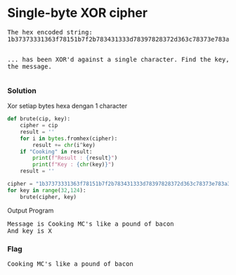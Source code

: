 <h1><b>Single-byte XOR cipher</h1></b>
<pre>
The hex encoded string:
1b37373331363f78151b7f2b783431333d78397828372d363c78373e783a393b3736

... has been XOR'd against a single character. Find the key, decrypt the message.
</pre>
</b><h3>Solution</h3></b>
<p>Xor setiap bytes hexa dengan 1 character</p>

```python
def brute(cip, key):
    cipher = cip
    result = ''
    for i in bytes.fromhex(cipher):
        result += chr(i^key)
    if "Cooking" in result:
        print(f"Result : {result}")
        print(f"Key : {chr(key)}")
    result = ''

cipher = "1b37373331363f78151b7f2b783431333d78397828372d363c78373e783a393b3736"
for key in range(32,124):
    brute(cipher, key)
```
<p>Output Program</p>
<pre>
Message is Cooking MC's like a pound of bacon 
And key is X
</pre>
</b><h3>Flag</h3></b>
<pre>
Cooking MC's like a pound of bacon 
</pre>
